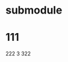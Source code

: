 <!--
 * @Author: 徐生延
 * @Date: 2020-06-04 14:35:16
 * @LastEditors: 曹捷
 * @LastEditTime: 2020-06-04 17:08:47
 * @Description: file content
--> 
# submodule
# 111
222
3
322